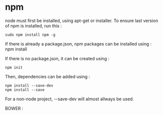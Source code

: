 npm
===
node must first be installed, using apt-get or installer.
To ensure last version of npm is installed, run this :
    
    sudo npm install npm -g
If there is already a package.json, npm packages can be installed using :
    npm install
    
If there is no package.json, it can be created using :
    
    npm init
Then, dependencies can be added using :
    
    npm install --save-dev
    npm install --save
For a non-node project, --save-dev will almost allways be used.

BOWER :
